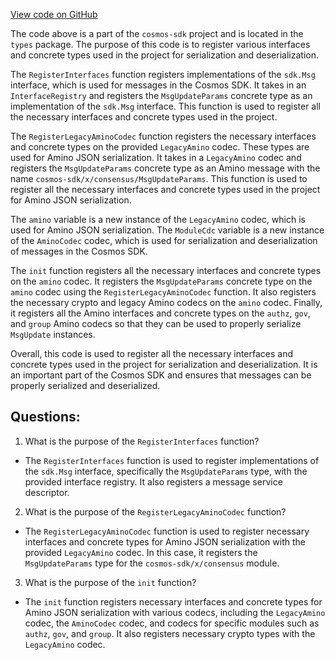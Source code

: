 [View code on GitHub](https://github.com/cosmos/cosmos-sdk.git/x/consensus/types/codec.go)

The code above is a part of the `cosmos-sdk` project and is located in the `types` package. The purpose of this code is to register various interfaces and concrete types used in the project for serialization and deserialization. 

The `RegisterInterfaces` function registers implementations of the `sdk.Msg` interface, which is used for messages in the Cosmos SDK. It takes in an `InterfaceRegistry` and registers the `MsgUpdateParams` concrete type as an implementation of the `sdk.Msg` interface. This function is used to register all the necessary interfaces and concrete types used in the project.

The `RegisterLegacyAminoCodec` function registers the necessary interfaces and concrete types on the provided `LegacyAmino` codec. These types are used for Amino JSON serialization. It takes in a `LegacyAmino` codec and registers the `MsgUpdateParams` concrete type as an Amino message with the name `cosmos-sdk/x/consensus/MsgUpdateParams`. This function is used to register all the necessary interfaces and concrete types used in the project for Amino JSON serialization.

The `amino` variable is a new instance of the `LegacyAmino` codec, which is used for Amino JSON serialization. The `ModuleCdc` variable is a new instance of the `AminoCodec` codec, which is used for serialization and deserialization of messages in the Cosmos SDK. 

The `init` function registers all the necessary interfaces and concrete types on the `amino` codec. It registers the `MsgUpdateParams` concrete type on the `amino` codec using the `RegisterLegacyAminoCodec` function. It also registers the necessary crypto and legacy Amino codecs on the `amino` codec. Finally, it registers all the Amino interfaces and concrete types on the `authz`, `gov`, and `group` Amino codecs so that they can be used to properly serialize `MsgUpdate` instances.

Overall, this code is used to register all the necessary interfaces and concrete types used in the project for serialization and deserialization. It is an important part of the Cosmos SDK and ensures that messages can be properly serialized and deserialized.
## Questions: 
 1. What is the purpose of the `RegisterInterfaces` function?
- The `RegisterInterfaces` function is used to register implementations of the `sdk.Msg` interface, specifically the `MsgUpdateParams` type, with the provided interface registry. It also registers a message service descriptor.

2. What is the purpose of the `RegisterLegacyAminoCodec` function?
- The `RegisterLegacyAminoCodec` function is used to register necessary interfaces and concrete types for Amino JSON serialization with the provided `LegacyAmino` codec. In this case, it registers the `MsgUpdateParams` type for the `cosmos-sdk/x/consensus` module.

3. What is the purpose of the `init` function?
- The `init` function registers necessary interfaces and concrete types for Amino JSON serialization with various codecs, including the `LegacyAmino` codec, the `AminoCodec` codec, and codecs for specific modules such as `authz`, `gov`, and `group`. It also registers necessary crypto types with the `LegacyAmino` codec.